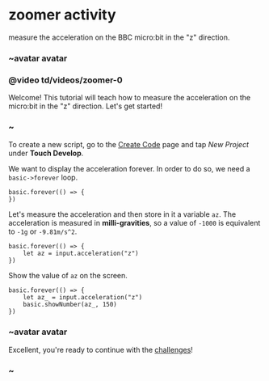 # zoomer activity

measure the acceleration on the BBC micro:bit in the "z" direction.

### ~avatar avatar

### @video td/videos/zoomer-0

Welcome! This tutorial will teach how to measure the acceleration on the micro:bit in the "z" direction. Let's get started!

### ~

To create a new script, go to the [Create Code](/create-code) page and tap *New Project* under **Touch Develop**.

We want to display the acceleration forever. In order to do so, we need a `basic->forever` loop.

```
basic.forever(() => {
})
```

Let's measure the acceleration and then store in it a variable `az`. The acceleration is measured in **milli-gravities**, so a value of `-1000` is equivalent to `-1g` or `-9.81m/s^2`.

```
basic.forever(() => {
    let az = input.acceleration("z")
})
```

Show the value of `az` on the screen.

```
basic.forever(() => {
    let az_ = input.acceleration("z")
    basic.showNumber(az_, 150)
})
```

### ~avatar avatar

Excellent, you're ready to continue with the [challenges](/lessons/zoomer/challenges)!

### ~

